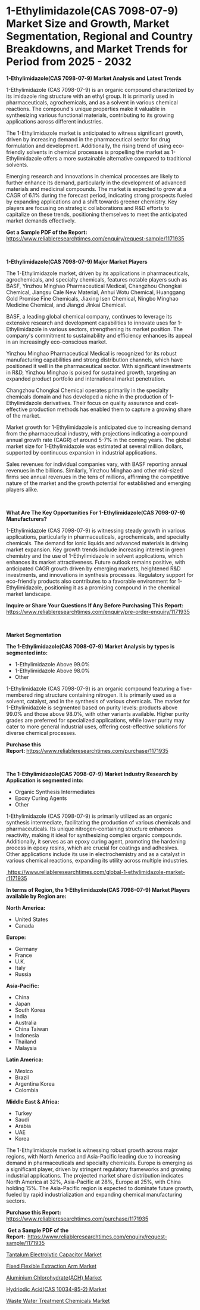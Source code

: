 <p><h1>1-Ethylimidazole(CAS 7098-07-9) Market Size and Growth, Market Segmentation, Regional and Country Breakdowns, and Market Trends for Period from 2025 -  2032</h1></p><p><strong>1-Ethylimidazole(CAS 7098-07-9) Market Analysis and Latest Trends</strong></p>
<p><p>1-Ethylimidazole (CAS 7098-07-9) is an organic compound characterized by its imidazole ring structure with an ethyl group. It is primarily used in pharmaceuticals, agrochemicals, and as a solvent in various chemical reactions. The compound's unique properties make it valuable in synthesizing various functional materials, contributing to its growing applications across different industries.</p><p>The 1-Ethylimidazole market is anticipated to witness significant growth, driven by increasing demand in the pharmaceutical sector for drug formulation and development. Additionally, the rising trend of using eco-friendly solvents in chemical processes is propelling the market as 1-Ethylimidazole offers a more sustainable alternative compared to traditional solvents.</p><p>Emerging research and innovations in chemical processes are likely to further enhance its demand, particularly in the development of advanced materials and medicinal compounds. The market is expected to grow at a CAGR of 6.1% during the forecast period, indicating strong prospects fueled by expanding applications and a shift towards greener chemistry. Key players are focusing on strategic collaborations and R&D efforts to capitalize on these trends, positioning themselves to meet the anticipated market demands effectively.</p></p>
<p><strong>Get a Sample PDF of the Report:&nbsp;</strong> <a href="https://www.reliableresearchtimes.com/enquiry/request-sample/1171935?utm_campaign=2105&utm_medium=2&utm_source=Github&utm_content=ia&utm_term=02022025&utm_id=1-ethylimidazolecas-7098-07-9">https://www.reliableresearchtimes.com/enquiry/request-sample/1171935</a></p>
<p>&nbsp;</p>
<p><strong>1-Ethylimidazole(CAS 7098-07-9) Major Market Players</strong></p>
<p><p>The 1-Ethylimidazole market, driven by its applications in pharmaceuticals, agrochemicals, and specialty chemicals, features notable players such as BASF, Yinzhou Minghao Pharmaceutical Medical, Changzhou Chongkai Chemical, Jiangsu Cale New Material, Anhui Wotu Chemical, Huanggang Gold Promise Fine Chemicals, Jiaxing Isen Chemical, Ningbo Minghao Medicine Chemical, and Jiangxi Jinkai Chemical.</p><p>BASF, a leading global chemical company, continues to leverage its extensive research and development capabilities to innovate uses for 1-Ethylimidazole in various sectors, strengthening its market position. The company's commitment to sustainability and efficiency enhances its appeal in an increasingly eco-conscious market.</p><p>Yinzhou Minghao Pharmaceutical Medical is recognized for its robust manufacturing capabilities and strong distribution channels, which have positioned it well in the pharmaceutical sector. With significant investments in R&D, Yinzhou Minghao is poised for sustained growth, targeting an expanded product portfolio and international market penetration.</p><p>Changzhou Chongkai Chemical operates primarily in the specialty chemicals domain and has developed a niche in the production of 1-Ethylimidazole derivatives. Their focus on quality assurance and cost-effective production methods has enabled them to capture a growing share of the market.</p><p>Market growth for 1-Ethylimidazole is anticipated due to increasing demand from the pharmaceutical industry, with projections indicating a compound annual growth rate (CAGR) of around 5-7% in the coming years. The global market size for 1-Ethylimidazole was estimated at several million dollars, supported by continuous expansion in industrial applications.</p><p>Sales revenues for individual companies vary, with BASF reporting annual revenues in the billions. Similarly, Yinzhou Minghao and other mid-sized firms see annual revenues in the tens of millions, affirming the competitive nature of the market and the growth potential for established and emerging players alike.</p></p>
<p>&nbsp;</p>
<p><strong>What Are The Key Opportunities For 1-Ethylimidazole(CAS 7098-07-9) Manufacturers?</strong></p>
<p><p>1-Ethylimidazole (CAS 7098-07-9) is witnessing steady growth in various applications, particularly in pharmaceuticals, agrochemicals, and specialty chemicals. The demand for ionic liquids and advanced materials is driving market expansion. Key growth trends include increasing interest in green chemistry and the use of 1-Ethylimidazole in solvent applications, which enhances its market attractiveness. Future outlook remains positive, with anticipated CAGR growth driven by emerging markets, heightened R&D investments, and innovations in synthesis processes. Regulatory support for eco-friendly products also contributes to a favorable environment for 1-Ethylimidazole, positioning it as a promising compound in the chemical market landscape.</p></p>
<p><strong>Inquire or Share Your Questions If Any Before Purchasing This Report:</strong> <a href="https://www.reliableresearchtimes.com/enquiry/pre-order-enquiry/1171935?utm_campaign=2105&utm_medium=2&utm_source=Github&utm_content=ia&utm_term=02022025&utm_id=1-ethylimidazolecas-7098-07-9">https://www.reliableresearchtimes.com/enquiry/pre-order-enquiry/1171935</a></p>
<p>&nbsp;</p>
<p><strong>Market Segmentation</strong></p>
<p><strong>The 1-Ethylimidazole(CAS 7098-07-9) Market Analysis by types is segmented into:</strong></p>
<p><ul><li>1-Ethylimidazole Above 99.0%</li><li>1-Ethylimidazole Above 98.0%</li><li>Other</li></ul></p>
<p><p>1-Ethylimidazole (CAS 7098-07-9) is an organic compound featuring a five-membered ring structure containing nitrogen. It is primarily used as a solvent, catalyst, and in the synthesis of various chemicals. The market for 1-Ethylimidazole is segmented based on purity levels: products above 99.0% and those above 98.0%, with other variants available. Higher purity grades are preferred for specialized applications, while lower purity may cater to more general industrial uses, offering cost-effective solutions for diverse chemical processes.</p></p>
<p><strong>Purchase this Report:&nbsp;</strong><a href="https://www.reliableresearchtimes.com/purchase/1171935?utm_campaign=2105&utm_medium=2&utm_source=Github&utm_content=ia&utm_term=02022025&utm_id=1-ethylimidazolecas-7098-07-9">https://www.reliableresearchtimes.com/purchase/1171935</a></p>
<p>&nbsp;</p>
<p><strong>The 1-Ethylimidazole(CAS 7098-07-9) Market Industry Research by Application is segmented into:</strong></p>
<p><ul><li>Organic Synthesis Intermediates</li><li>Epoxy Curing Agents</li><li>Other</li></ul></p>
<p><p>1-Ethylimidazole (CAS 7098-07-9) is primarily utilized as an organic synthesis intermediate, facilitating the production of various chemicals and pharmaceuticals. Its unique nitrogen-containing structure enhances reactivity, making it ideal for synthesizing complex organic compounds. Additionally, it serves as an epoxy curing agent, promoting the hardening process in epoxy resins, which are crucial for coatings and adhesives. Other applications include its use in electrochemistry and as a catalyst in various chemical reactions, expanding its utility across multiple industries.</p></p>
<p><a href="https://www.reliableresearchtimes.com/global-1-ethylimidazole-market-r1171935?utm_campaign=2105&utm_medium=2&utm_source=Github&utm_content=ia&utm_term=02022025&utm_id=1-ethylimidazolecas-7098-07-9">&nbsp;https://www.reliableresearchtimes.com/global-1-ethylimidazole-market-r1171935</a></p>
<p><strong>In terms of Region, the 1-Ethylimidazole(CAS 7098-07-9) Market Players available by Region are:</strong></p>
<p>
    <p> <strong> North America: </strong>
        <ul>
            <li>United States</li>
            <li>Canada</li>
        </ul>
        </p> 
    <p> <strong> Europe: </strong>
        <ul>
            <li>Germany</li>
            <li>France</li>
            <li>U.K.</li>
            <li>Italy</li>
            <li>Russia</li>
        </ul>
        </p> 
    <p> <strong> Asia-Pacific: </strong>
        <ul>
            <li>China</li>
            <li>Japan</li>
            <li>South Korea</li>
            <li>India</li>
            <li>Australia</li>
            <li>China Taiwan</li>
            <li>Indonesia</li>
            <li>Thailand</li>
            <li>Malaysia</li>
        </ul>
        </p> 
    <p> <strong> Latin America: </strong>
        <ul>
            <li>Mexico</li>
            <li>Brazil</li>
            <li>Argentina Korea</li>
            <li>Colombia</li>
        </ul>
        </p> 
    <p> <strong> Middle East & Africa: </strong>
        <ul>
            <li>Turkey</li>
            <li>Saudi</li>
            <li>Arabia</li>
            <li>UAE</li>
            <li>Korea</li>
        </ul>
    </p>
    </p>
<p><p>The 1-Ethylimidazole market is witnessing robust growth across major regions, with North America and Asia-Pacific leading due to increasing demand in pharmaceuticals and specialty chemicals. Europe is emerging as a significant player, driven by stringent regulatory frameworks and growing industrial applications. The projected market share distribution indicates North America at 32%, Asia-Pacific at 28%, Europe at 25%, with China holding 15%. The Asia-Pacific region is expected to dominate future growth, fueled by rapid industrialization and expanding chemical manufacturing sectors.</p></p>
<p><strong>Purchase this Report: </strong><a href="https://www.reliableresearchtimes.com/purchase/1171935?utm_campaign=2105&utm_medium=2&utm_source=Github&utm_content=ia&utm_term=02022025&utm_id=1-ethylimidazolecas-7098-07-9">https://www.reliableresearchtimes.com/purchase/1171935</a></p>
<p>&nbsp;<strong>Get a Sample PDF of the Report:&nbsp;&nbsp;</strong><a href="https://www.reliableresearchtimes.com/enquiry/request-sample/1171935?utm_campaign=2105&utm_medium=2&utm_source=Github&utm_content=ia&utm_term=02022025&utm_id=1-ethylimidazolecas-7098-07-9">https://www.reliableresearchtimes.com/enquiry/request-sample/1171935</a></p>
<p><strong></strong></p>
<p><p><a href="https://www.linkedin.com/pulse/global-tantalum-electrolytic-capacitor-market-trends-applications-nap3e?utm_campaign=2105&utm_medium=2&utm_source=Github&utm_content=ia&utm_term=02022025&utm_id=1-ethylimidazolecas-7098-07-9">Tantalum Electrolytic Capacitor Market</a></p><p><a href="https://www.linkedin.com/pulse/fixed-flexible-extraction-arm-market-expected-grow-impressive-srrbf?utm_campaign=2105&utm_medium=2&utm_source=Github&utm_content=ia&utm_term=02022025&utm_id=1-ethylimidazolecas-7098-07-9">Fixed Flexible Extraction Arm Market</a></p><p><a href="https://www.linkedin.com/pulse/aluminium-chlorohydrateach-market-analysis-from-2025-2032-projected-ewc9c?utm_campaign=2105&utm_medium=2&utm_source=Github&utm_content=ia&utm_term=02022025&utm_id=1-ethylimidazolecas-7098-07-9">Aluminium Chlorohydrate(ACH) Market</a></p><p><a href="https://github.com/MariaWashington76/Market-Research-Report-List-1/blob/main/hydriodic-acidcas-10034-85-2-market.md?utm_campaign=2105&utm_medium=2&utm_source=Github&utm_content=ia&utm_term=02022025&utm_id=1-ethylimidazolecas-7098-07-9">Hydriodic Acid(CAS 10034-85-2) Market</a></p><p><a href="https://www.linkedin.com/pulse/market-overview-waste-water-treatment-chemicals-projected-grow-hm0uc?utm_campaign=2105&utm_medium=2&utm_source=Github&utm_content=ia&utm_term=02022025&utm_id=1-ethylimidazolecas-7098-07-9">Waste Water Treatment Chemicals Market</a></p></p>